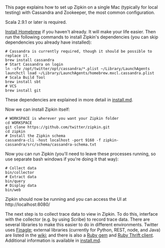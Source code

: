 This page explains how to set up Zipkin on a single Mac (typically for local
testing) with Cassandra and Zookeeper, the most common configuration.

Scala 2.9.1 or later is required.

[Install Homebrew](http://mxcl.github.io/homebrew/) if you haven't already. It
will make your life easier. Then run the following commands to install
Zipkin's dependencies (you can skip dependencies you already have installed):

    # Cassandra is currently required, though it should be possible to replace it.
    brew install cassandra
    # Start Cassandra on login
    ln -sfv /opt/twitter/opt/cassandra/*.plist ~/Library/LaunchAgents
    launchctl load ~/Library/LaunchAgents/homebrew.mxcl.cassandra.plist
    # Scala Build Tool
    brew install sbt
    # VCS
    brew install git

These dependencies are explained in more detail in
[install.md](https://github.com/twitter/zipkin/blob/master/doc/install.md).

Now we can install Zipkin itself:

    # WORKSPACE is wherever you want your Zipkin folder
    cd WORKSPACE
    git clone https://github.com/twitter/zipkin.git
    cd zipkin
    # Install the Zipkin schema
    cassandra-cli -host localhost -port 9160 -f zipkin-cassandra/src/schema/cassandra-schema.txt

Now you can run Zipkin (you'll need to leave these processes running, so use
separate bash windows if you're doing it that way):

    # Collect data
    bin/collector
    # Extract data
    bin/query
    # Display data
    bin/web

Zipkin should now be running and you can access the UI at http://localhost:8080/

The next step is to collect trace data to view in Zipkin. To do this, interface
with the collector (e.g. by using Scribe) to record trace data. There are
several libraries to make this easier to do in different environments. Twitter
uses [Finagle](https://github.com/twitter/finagle/tree/master/finagle-zipkin);
external libraries (currently for Python, REST, node, and Java) are listed in the
[wiki](https://github.com/twitter/zipkin/wiki#external-projects-that-use-zipkin);
and there is also a [Ruby gem](https://rubygems.org/gems/finagle-thrift) and
[Ruby Thrift client](https://github.com/twitter/thrift_client). Additional
information is available in
[install.md](https://github.com/twitter/zipkin/blob/master/doc/install.md).
